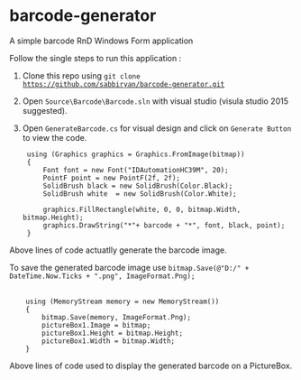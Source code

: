 # barcode-generator
A simple barcode RnD Windows Form application

Follow the single steps to run this application : <br/>
1. Clone this repo using <code>git clone https://github.com/sabbiryan/barcode-generator.git</code> <br/>
2. Open <code>Source\Barcode\Barcode.sln</code> with visual studio (visula studio 2015 suggested). <br/>
3. Open <code>GenerateBarcode.cs</code> for visual design and click on <code>Generate Button</code> to view the code. <br/>

        using (Graphics graphics = Graphics.FromImage(bitmap))
        {
            Font font = new Font("IDAutomationHC39M", 20);
            PointF point = new PointF(2f, 2f);
            SolidBrush black = new SolidBrush(Color.Black);
            SolidBrush white  = new SolidBrush(Color.White);

            graphics.FillRectangle(white, 0, 0, bitmap.Width, bitmap.Height);
            graphics.DrawString("*"+ barcode + "*", font, black, point);
        }    
Above lines of code actuatlly generate the barcode image. <br/>

To save the generated barcode image use <code>bitmap.Save(@"D:/" + DateTime.Now.Ticks + ".png", ImageFormat.Png);</code> <br/> <br/>

        using (MemoryStream memory = new MemoryStream())
        {
            bitmap.Save(memory, ImageFormat.Png);
            pictureBox1.Image = bitmap;
            pictureBox1.Height = bitmap.Height;
            pictureBox1.Width = bitmap.Width;
        }
Above lines of code used to display the generated barcode on a PictureBox.
